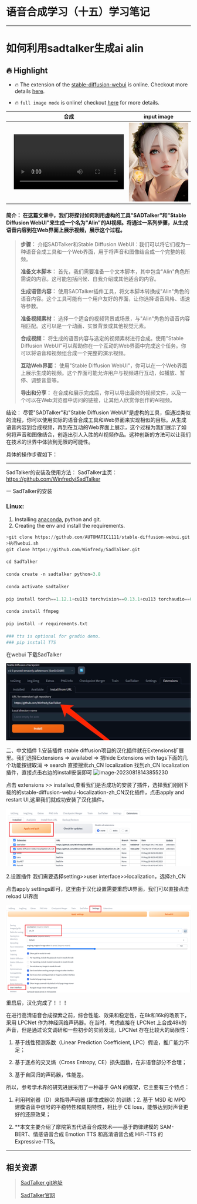 # 语音合成学习（十五）学习笔记

---

# 如何利用sadtalker生成ai alin

## 🔥 Highlight

- 🔥 The extension of the [stable-diffusion-webui](https://github.com/AUTOMATIC1111/stable-diffusion-webui) is online. Checkout more details [here](docs/webui_extension.md).

- 🔥 `full image mode` is online! checkout [here](https://github.com/Winfredy/SadTalker#full-bodyimage-generation) for more details.

|      |                             合成                             |                input image                 |
| :--: | :----------------------------------------------------------: | :----------------------------------------: |
|      | <video  src="https://github.com/alin995/speech_synthesis/assets/74090594/a6be9680-2eec-4855-843e-300288e5695e" type="video/mp4"> </video> | <img src='/img/Wwl.png' width='380'> |



#### **简介： 在这篇文章中，我们将探讨如何利用虚构的工具"SADTalker"和"Stable Diffusion WebUI"来生成一个名为"Alin"的AI视频。将通过一系列步骤，从生成语音内容到在Web界面上展示视频，展示这个过程。**

>**步骤：**
>介绍SADTalker和Stable Diffusion WebUI：我们可以将它们视为一种语音合成工具和一个Web界面，用于将声音和图像结合成一个完整的视频。
>
>**准备文本脚本：** 首先，我们需要准备一个文本脚本，其中包含"Alin"角色所需说的内容。这可能包括问候、自我介绍或其他适合的内容。
>
>**生成语音内容：** 使用SADTalker插件工具，将文本脚本转换成"Alin"角色的语音内容。这个工具可能有一个用户友好的界面，让你选择语音风格、语速等参数。
>
>**准备视频素材：** 选择一个适合的视频背景或场景，与"Alin"角色的语音内容相匹配。这可以是一个动画、实景背景或其他视觉元素。
>
>**合成视频：** 将生成的语音内容与选定的视频素材进行合成。使用"Stable Diffusion WebUI"可以帮助你在一个互动的Web界面中完成这个任务。你可以将语音和视频组合成一个完整的演示视频。
>
>**互动Web界面：** 使用"Stable Diffusion WebUI"，你可以在一个Web界面上展示生成的视频。这个界面可能允许用户与视频进行互动，如播放、暂停、调整音量等。
>
>**导出和分享：** 在合成和展示完成后，你可以导出最终的视频文件，以及一个可以在Web浏览器中访问的链接，让其他人欣赏你创作的AI视频。

结论：
尽管"SADTalker"和"Stable Diffusion WebUI"是虚构的工具，但通过类似的流程，你可以使用实际的语音合成工具和Web界面来实现相似的目标。从生成语音内容到合成视频，再到在互动的Web界面上展示，这个过程为我们展示了如何将声音和图像结合，创造出引人入胜的AI视频作品。这种创新的方法可以让我们在技术的世界中体验到无限的可能性。

具体的操作步骤如下：

---

SadTalker的安装及使用方法：
SadTalker主页：https://github.com/Winfredy/SadTalker 

一 SadTalker的安装

### Linux:

1. Installing [anaconda](https://www.anaconda.com/), python and git.
2. Creating the env and install the requirements.

```python
>git clone https://github.com/AUTOMATIC1111/stable-diffusion-webui.git
>执行webui.sh
git clone https://github.com/Winfredy/SadTalker.git

cd SadTalker 

conda create -n sadtalker python=3.8

conda activate sadtalker

pip install torch==1.12.1+cu113 torchvision==0.13.1+cu113 torchaudio==0.12.1 --extra-index-url https://download.pytorch.org/whl/cu113

conda install ffmpeg

pip install -r requirements.txt

### tts is optional for gradio demo. 
### pip install TTS
```

在webui 下载SadTalker

<img aligin="center" src="/img/searchhttp.png" />



二、中文插件
1.安装插件
stable diffusion项目的汉化插件就在Extensions扩展里。我们选择Extensions => availabel => 把hide Extensions with tags下面的几个功能按键取消 => search 直接搜索zh_CN localization 找到zh_CN localization插件，直接点击右边的install安装即可 ![image-20230818143855230](/Users/wangwenlin/Desktop/img/loadchinese.png)

点击 extensions >> installed,查看我们是否成功的安装了插件，选择我们刚刚下载的的stable-diffusion-webui-localization-zh_CN汉化插件，点击apply and restart UI,这里我们就成功安装了汉化插件。

<img aligin="center" src="/img/anzhuang.png" />

2.设置插件
我们需要选择setting>>user interface>>localization，选择zh_CN

点击apply settings即可，这里由于汉化设置需要重启UI界面，我们可以直接点击reload UI界面

<img aligin="center" src="/img/setting.png" />

重启后，汉化完成了！！！























在进行高清语音合成探索之前，综合性能、效果和稳定性，在8k和16k的场景下，采用 LPCNet 作为神经网络声码器。在当时，考虑直接在 LPCNet 上合成48k的声音，但是通过论文调研和一些初步的实验发现，LPCNet 存在比较大的局限性：

1. 基于线性预测系数（Linear Prediction Coefficient, LPC）假设，推广能力不足；

2. 基于逐点的交叉熵（Cross Entropy, CE）损失函数，在非语音部分不合理；

3. 基于自回归的声码器，性能差。

所以，参考学术界的研究进展采用了一种基于 GAN 的框架，它主要有三个特点：

1. 利用判别器（D）来指导声码器 (即生成器G) 的训练；2. 基于 MSD 和 MPD 建模语音中信号的平稳特性和周期特性，相比于 CE loss，能够达到对声音更好的还原效果；

2. **本文主要介绍了摩院第五代语音合成技术——基于韵律建模的 SAM-BERT、情感语音合成 Emotion TTS 和高清语音合成 HiFi-TTS 的 Expressive-TTS。

---

## 相关资源

> [SadTalker git地址](https://github.com/Winfredy/SadTalker) 
>
> [SadTalker官网](https://github.com/OpenTalker/SadTalker/blob/main/docs/webui_extension.md)

